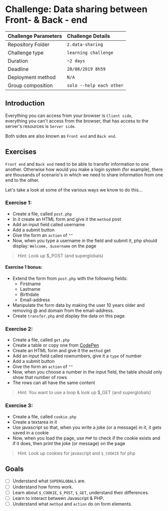 # Challenge: Data sharing between Front- & Back - end

|Challenge Parameters  |Challenge Details              |
|:---------------------|:------------------------------|
|Repository Folder     |`2.data-sharing`               |
|Challenge type        |`learning challenge`           |
|Duration              |`~2 days`                      |
|Deadline              |`20/08/2019 8h59`              |
|Deployment method     |`N/A`                          |
|Group composition     |`solo --help each other`       |

## Introduction
Everything you can access from your browser is `Client side`,<br/>
everything you can't access from the browser, that has access to the server's resources is `Server side`. 

Both sides are also known as `Front end` and `Back end`. 

## Exercises
`Front end` and `Back end` need to be able to transfer information to one another.
Otherwise how would you make a login system (for example), there are thousands of scenario's
in which we need to share information from one end to the other.

Let's take a look at some of the various ways we know to do this... 


### Exercise 1:
- Create a file, called `post.php`
- In it create an HTML form and give it the `method` post
- Add an input field called username
- Add a submit button
- Give the form an `action` of `""`
- Now, when you type a username in the field and submit it, php should display: `Welcome, $username` on the page

> Hint: Look up $_POST (and superglobals)

#### Exercise 1 bonus:
- Extend the form from `post.php` with the following fields:
    - Firstname
    - Lastname
    - Birthdate
    - Email-address
- Manipulate the form data by making the user 10 years older and removing @ and domain from the email-address.
- Create `transfer.php` and display the data on this page.


### Exercise 2:
- Create a file, called `get.php`
- Create a table or copy one from [CodePen](https://codepen.io/nikhil8krishnan/pen/WvYPvv)
- Create an HTML form and give it the `method` get
- Add an input field called rownumbers, give it a `type` of number
- Add a submit button
- Give the form an `action` of `""`
- Now, when you choose a number in the input field, the table should only show that number of rows
- The rows can all have the same content

> Hint: You want to use a loop & look up $_GET (and superglobals)


### Exercise 3: 
- Create a file, called `cookie.php`
- Create a textarea in it
- Use javascript so that, when you write a joke (or a message) in it, it gets saved in a cookie
- Now, when you load the page, use `PHP` to check if the cookie exists and if it does, 
then print the joke (or message) on the page

> Hint: Look up cookies for javascript and `$_COOKIE` for php

 
## Goals
- [ ] Understand what `SUPERGLOBALS` are. 
- [ ] Understand how forms work.
- [ ] Learn about `$_COOKIE`, `$_POST`, `$_GET`, understand their differences.
- [ ] Learn to interact between Javascript & PHP.
- [ ] Understand what `method` and `action` do on form elements.
